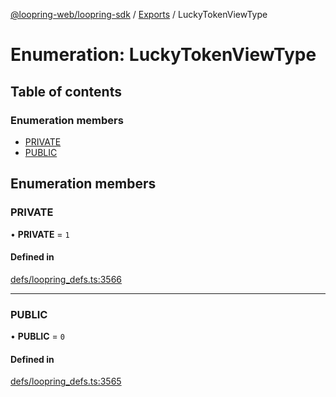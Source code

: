 [@loopring-web/loopring-sdk](../README.md) / [Exports](../modules.md) / LuckyTokenViewType

# Enumeration: LuckyTokenViewType

## Table of contents

### Enumeration members

- [PRIVATE](LuckyTokenViewType.md#private)
- [PUBLIC](LuckyTokenViewType.md#public)

## Enumeration members

### PRIVATE

• **PRIVATE** = `1`

#### Defined in

[defs/loopring_defs.ts:3566](https://github.com/Loopring/loopring_sdk/blob/6d0be7c/src/defs/loopring_defs.ts#L3566)

___

### PUBLIC

• **PUBLIC** = `0`

#### Defined in

[defs/loopring_defs.ts:3565](https://github.com/Loopring/loopring_sdk/blob/6d0be7c/src/defs/loopring_defs.ts#L3565)
